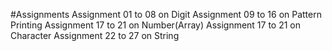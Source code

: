 #Assignments
Assignment 01 to 08 on Digit
Assignment 09 to 16 on Pattern Printing
Assignment 17 to 21 on Number(Array)
Assignment 17 to 21 on Character
Assignment 22 to 27 on String

